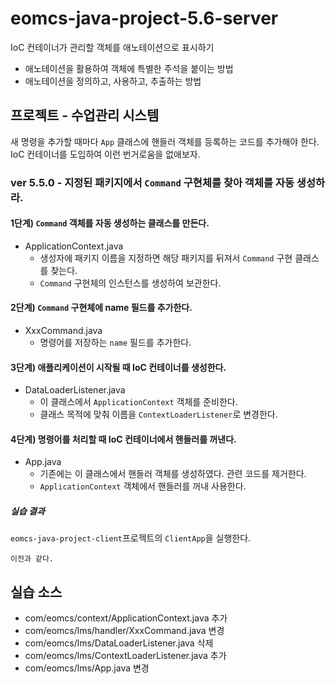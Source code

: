 # eomcs-java-project-5.6-server

IoC 컨테이너가 관리할 객체를 애노테이션으로 표시하기

- 애노테이션을 활용하여 객체에 특별한 주석을 붙이는 방법
- 애노테이션을 정의하고, 사용하고, 추출하는 방법


## 프로젝트 - 수업관리 시스템  

새 명령을 추가할 때마다 `App` 클래스에 핸들러 객체를 등록하는 코드를 추가해야 한다. IoC 컨테이너를 도입하여 이런 번거로움을 없애보자.

### ver 5.5.0 - 지정된 패키지에서 `Command` 구현체를 찾아 객체를 자동 생성하라.

#### 1단계) `Command` 객체를 자동 생성하는 클래스를 만든다.

- ApplicationContext.java
    - 생성자에 패키지 이름을 지정하면 해당 패키지를 뒤져서 `Command` 구현 클래스를 찾는다.
    - `Command` 구현체의 인스턴스를 생성하여 보관한다.

#### 2단계) `Command` 구현체에 name 필드를 추가한다.

- XxxCommand.java
    - 명령어를 저장하는 `name` 필드를 추가한다.

#### 3단계) 애플리케이션이 시작될 때 IoC 컨테이너를 생성한다.

- DataLoaderListener.java
    - 이 클래스에서 `ApplicationContext` 객체를 준비한다.
    - 클래스 목적에 맞춰 이름을 `ContextLoaderListener`로 변경한다.
  
#### 4단계) 명령어를 처리할 때 IoC 컨테이너에서 핸들러를 꺼낸다.

- App.java
    - 기존에는 이 클래스에서 핸들러 객체를 생성하였다. 관련 코드를 제거한다.
    - `ApplicationContext` 객체에서 핸들러를 꺼내 사용한다.

##### 실습 결과

`eomcs-java-project-client`프로젝트의 `ClientApp`을 실행한다.
```
이전과 같다.
```

## 실습 소스

- com/eomcs/context/ApplicationContext.java 추가
- com/eomcs/lms/handler/XxxCommand.java 변경
- com/eomcs/lms/DataLoaderListener.java 삭제
- com/eomcs/lms/ContextLoaderListener.java 추가
- com/eomcs/lms/App.java 변경
